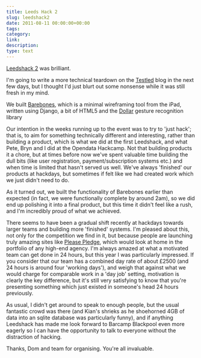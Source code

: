 ```yaml
---
title: Leeds Hack 2
slug: leedshack2
date: 2011-08-11 00:00:00+00:00
tags:
category:
link:
description:
type: text
---
```


<a href="http://leedshack.com/">Leedshack 2</a> was brilliant.

I'm going to write a more technical teardown on the <a href="http://testled.com">Testled</a> blog in the next few days, but I thought I'd just blurt out some nonsense while it was still fresh in my mind.

We built <a href="http://barebonesapp.com">Barebones</a>, which is a minimal wireframing tool from the iPad, written using Django, a bit of HTML5 and the <a href="http://depts.washington.edu/aimgroup/proj/dollar/">Dollar</a> gesture recognition library

Our intention in the weeks running up to the event was to try to 'just hack'; that is, to aim for something technically different and interesting, rather than building a product, which is what we did at the first Leedshack, and what Pete, Bryn and I did at the Opendata Hackcamp. Not that building products it a chore, but at times before now we've spent valuable time building the dull bits (like user registration, payment/subscription systems etc.) and when time is limited that hasn't served us well. We've always 'finished' our products at hackdays, but sometimes if felt like we had created work which we just didn't need to do.

As it turned out, we built the functionality of Barebones earlier than expected (in fact, we were functionally complete by around 2am), so we did end up polishing it into a final product, but this time it didn't feel like a rush, and I'm incredibly proud of what we achieved.

There seems to have been a gradual shift recently at hackdays towards larger teams and building more 'finished' systems. I'm pleased about this, not only for the competition we find in it, but because people are launching truly amazing sites like <a href="http://pleasepledge.com/">Please Pledge</a>, which would look at home in the portfolio of any high-end agency. I'm always amazed at what a motivated team can get done in 24 hours, but this year I was particularly impressed. If you consider that our team has a combined day rate of about £2500 (and 24 hours is around four 'working days'), and weigh that against what we would charge for comparable work in a 'day job' setting, motivation is clearly the key difference, but it's still very satisfying to know that you're presenting something which just existed in someone's head 24 hours previously.

As usual, I didn't get around to speak to enough people, but the usual fantastic crowd was there (and Kian's shrieks as he shoehorned 4GB of data into an sqlite database was particularly funny), and if anything Leedshack has made me look forward to Barcamp Blackpool even more eagerly so I can have the opportunity to talk to everyone without the distraction of hacking.

Thanks, Dom and team for organising. You're all invaluable.        
            